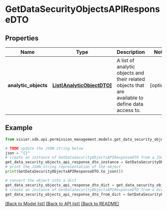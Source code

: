 # GetDataSecurityObjectsAPIResponseDTO


## Properties

Name | Type | Description | Notes
------------ | ------------- | ------------- | -------------
**analytic_objects** | [**List[AnalyticObjectDTO]**](AnalyticObjectDTO.md) | A list of analytic objects and their related objects that are available to define data access to. | [optional] 

## Example

```python
from visier.sdk.api.permission_management.models.get_data_security_objects_api_response_dto import GetDataSecurityObjectsAPIResponseDTO

# TODO update the JSON string below
json = "{}"
# create an instance of GetDataSecurityObjectsAPIResponseDTO from a JSON string
get_data_security_objects_api_response_dto_instance = GetDataSecurityObjectsAPIResponseDTO.from_json(json)
# print the JSON string representation of the object
print(GetDataSecurityObjectsAPIResponseDTO.to_json())

# convert the object into a dict
get_data_security_objects_api_response_dto_dict = get_data_security_objects_api_response_dto_instance.to_dict()
# create an instance of GetDataSecurityObjectsAPIResponseDTO from a dict
get_data_security_objects_api_response_dto_from_dict = GetDataSecurityObjectsAPIResponseDTO.from_dict(get_data_security_objects_api_response_dto_dict)
```
[[Back to Model list]](../README.md#documentation-for-models) [[Back to API list]](../README.md#documentation-for-api-endpoints) [[Back to README]](../README.md)



